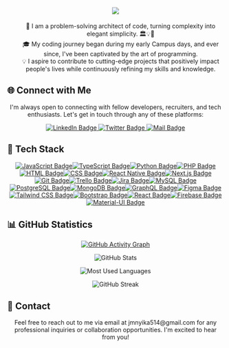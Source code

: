 <h1 align="center">
  <a href="https://git.io/typing-svg">
    <img src="https://readme-typing-svg.herokuapp.com/?lines=Hello,+There!+👋;This+is+John+Mnyika...;Nice+to+meet+you!&center=true&size=30">
  </a>
</h1>

<ul align="center">
  🚀 I am a problem-solving architect of code, turning complexity into elegant simplicity. 🏛️💡🔧</br>
  🎓 My coding journey began during my early Campus days, and ever since, I've been captivated by the art of programming.</br>
  💡 I aspire to contribute to cutting-edge projects that positively impact people's lives while continuously refining my skills and knowledge.</br>
</ul>

## 🌐 Connect with Me

<p align="center">
  I'm always open to connecting with fellow developers, recruiters, and tech enthusiasts. Let's get in touch through any of these platforms:
</p>

<div align="center">
    <!-- Replace the links and image URLs with the correct ones -->
    <a href="https://www.linkedin.com/in/abu-said-bd">
        <img src="https://img.shields.io/badge/LinkedIn-0077B5?style=for-the-badge&logo=linkedin&logoColor=white" alt="LinkedIn Badge">
    </a>
    <a href="https://twitter.com/j_mnyika">
        <img src="https://img.shields.io/badge/Twitter-1DA1F2?style=for-the-badge&logo=twitter&logoColor=white" alt="Twitter Badge">
    </a>
    <a href="mailto:jmnyik514@gmail.com">
        <img src="https://img.shields.io/badge/Gmail-D14836?style=for-the-badge&logo=gmail&logoColor=white" alt="Mail Badge">
    </a>
</div>


## 🚀 Tech Stack

<div align="center" style="display: flex; flex-wrap: wrap; justify-content: center;">
    <a href="#" title="JavaScript"><img src="https://img.shields.io/badge/JavaScript-F7DF1E?style=for-the-badge&logo=javascript&logoColor=black" alt="JavaScript Badge"></a>
    <a href="#" title="TypeScript"><img src="https://img.shields.io/badge/TypeScript-007ACC?style=for-the-badge&logo=typescript&logoColor=white" alt="TypeScript Badge"></a>
    <a href="#" title="Python"><img src="https://img.shields.io/badge/Python-3776AB?style=for-the-badge&logo=python&logoColor=white" alt="Python Badge"></a>
    <a href="#" title="PHP"><img src="https://img.shields.io/badge/PHP-777BB4?style=for-the-badge&logo=php&logoColor=white" alt="PHP Badge"></a>
    <a href="#" title="HTML"><img src="https://img.shields.io/badge/HTML-E34F26?style=for-the-badge&logo=html5&logoColor=white" alt="HTML Badge"></a>
    <a href="#" title="CSS"><img src="https://img.shields.io/badge/CSS-1572B6?style=for-the-badge&logo=css3&logoColor=white" alt="CSS Badge"></a>
    <a href="#" title="React Native"><img src="https://img.shields.io/badge/React_Native-61DAFB?style=for-the-badge&logo=react&logoColor=black" alt="React Native Badge"></a>
    <a href="#" title="Next.js"><img src="https://img.shields.io/badge/Next.js-000000?style=for-the-badge&logo=nextdotjs&logoColor=white" alt="Next.js Badge"></a>
    <a href="#" title="Git"><img src="https://img.shields.io/badge/Git-F05032?style=for-the-badge&logo=git&logoColor=white" alt="Git Badge"></a>
    <a href="#" title="Trello"><img src="https://img.shields.io/badge/Trello-0079BF?style=for-the-badge&logo=trello&logoColor=white" alt="Trello Badge"></a>
    <a href="#" title="Jira"><img src="https://img.shields.io/badge/Jira-0052CC?style=for-the-badge&logo=jira&logoColor=white" alt="Jira Badge"></a>
    <a href="#" title="MySQL"><img src="https://img.shields.io/badge/MySQL-4479A1?style=for-the-badge&logo=mysql&logoColor=white" alt="MySQL Badge"></a>
    <a href="#" title="PostgreSQL"><img src="https://img.shields.io/badge/PostgreSQL-336791?style=for-the-badge&logo=postgresql&logoColor=white" alt="PostgreSQL Badge"></a>
    <a href="#" title="MongoDB"><img src="https://img.shields.io/badge/MongoDB-47A248?style=for-the-badge&logo=mongodb&logoColor=white" alt="MongoDB Badge"></a>
    <a href="#" title="GraphQL"><img src="https://img.shields.io/badge/GraphQL-E10098?style=for-the-badge&logo=graphql&logoColor=white" alt="GraphQL Badge"></a>
    <a href="#" title="Figma"><img src="https://img.shields.io/badge/Figma-F24E1E?style=for-the-badge&logo=figma&logoColor=white" alt="Figma Badge"></a>
    <a href="#" title="Tailwind CSS"><img src="https://img.shields.io/badge/Tailwind_CSS-38B2AC?style=for-the-badge&logo=tailwind-css&logoColor=white" alt="Tailwind CSS Badge"></a>
    <a href="#" title="Bootstrap"><img src="https://img.shields.io/badge/Bootstrap-7952B3?style=for-the-badge&logo=bootstrap&logoColor=white" alt="Bootstrap Badge"></a>
    <a href="#" title="React"><img src="https://img.shields.io/badge/React-61DAFB?style=for-the-badge&logo=react&logoColor=black" alt="React Badge"></a>
    <a href="#" title="Firebase"><img src="https://img.shields.io/badge/Firebase-FFCA28?style=for-the-badge&logo=firebase&logoColor=black" alt="Firebase Badge"></a>
    <a href="#" title="Material-UI"><img src="https://img.shields.io/badge/Material_UI-0081CB?style=for-the-badge&logo=material-ui&logoColor=white" alt="Material-UI Badge"></a>
</div>


## 📊 GitHub Statistics

<p align="center">
  <a href="https://github.com/ashutosh00710/github-readme-activity-graph">
    <img src="https://github-readme-activity-graph.vercel.app/graph?username=JohnMnyika&bg_color=1A1A1A&color=8E2DE2&line=8E2DE2&point=FFFFFF&hide_border=true" alt="GitHub Activity Graph" />
  </a>
</p>

<p align="center">
  <img src="https://github-readme-stats.vercel.app/api?username=JohnMnyika&show_icons=true&count_private=true&hide_title=true&hide=prs&line_height=40&theme=radical&icon_color=8E2DE2&text_color=fff&bg_color=1A1A1A" alt="GitHub Stats" />
</p>

<p align="center">
  <img src="https://github-readme-stats.vercel.app/api/top-langs/?username=JohnMnyika&hide=html&layout=compact&theme=radical&text_color=fff&bg_color=1A1A1A" alt="Most Used Languages" />
</p>

<p align="center">
  <img src="https://github-readme-streak-stats.herokuapp.com/?user=JohnMnyika&theme=radical&fire=DD2727" alt="GitHub Streak" />
</p>

## 📧 Contact

<p align="center">
  Feel free to reach out to me via email at jmnyika514@gmail.com for any professional inquiries or collaboration opportunities. I'm excited to hear from you!
</p>
